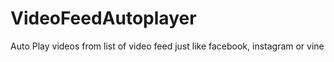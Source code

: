 # VideoFeedAutoplayer
Auto Play videos from list of video feed just like facebook, instagram or vine
